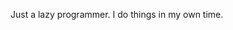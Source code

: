 Just a lazy programmer. I do things in my own time. 

<!---
Abshock/Abshock is a ✨ special ✨ repository because its `README.md` (this file) appears on your GitHub profile.
You can click the Preview link to take a look at your changes.
--->
